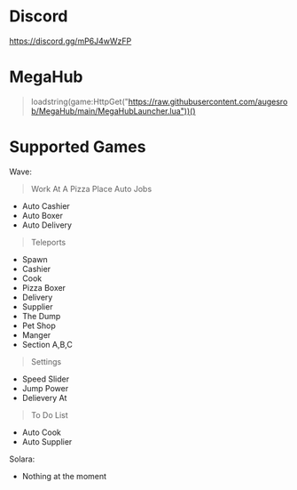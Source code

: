 # Discord
https://discord.gg/mP6J4wWzFP

# MegaHub
> loadstring(game:HttpGet("https://raw.githubusercontent.com/augesrob/MegaHub/main/MegaHubLauncher.lua"))()

# Supported Games
Wave:
> Work At A Pizza Place
> Auto Jobs
- Auto Cashier
- Auto Boxer
- Auto Delivery
> Teleports
- Spawn
- Cashier
- Cook
- Pizza Boxer
- Delivery
- Supplier
- The Dump
- Pet Shop
- Manger
- Section A,B,C
> Settings
- Speed Slider
- Jump Power
- Delievery At
> To Do List
- Auto Cook
- Auto Supplier

Solara:
- Nothing at the moment
